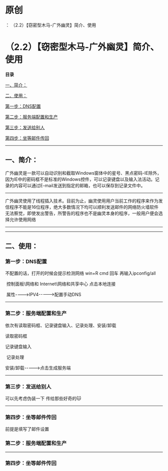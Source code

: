 # 原创
：  （2.2）【窃密型木马-广外幽灵】简介、使用

# （2.2）【窃密型木马-广外幽灵】简介、使用

**目录**

[一、简介：](#%E4%B8%80%E3%80%81%E7%AE%80%E4%BB%8B%EF%BC%9A)

[二、使用：](#%E4%BA%8C%E3%80%81%E4%BD%BF%E7%94%A8%EF%BC%9A)

[第一步：DNS配置](#%E7%AC%AC%E4%B8%80%E6%AD%A5%EF%BC%9ADNS%E9%85%8D%E7%BD%AE)

[第二步：服务端配置和生产](#%E7%AC%AC%E4%BA%8C%E6%AD%A5%EF%BC%9A%E6%9C%8D%E5%8A%A1%E7%AB%AF%E9%85%8D%E7%BD%AE%E5%92%8C%E7%94%9F%E4%BA%A7)

[第三步：发送给别人](#%E7%AC%AC%E4%B8%89%E6%AD%A5%EF%BC%9A%E5%8F%91%E9%80%81%E7%BB%99%E5%88%AB%E4%BA%BA)

[第四步：坐等邮件传回](#%E7%AC%AC%E5%9B%9B%E6%AD%A5%EF%BC%9A%E5%9D%90%E7%AD%89%E9%82%AE%E4%BB%B6%E4%BC%A0%E5%9B%9E)

---


## 一、简介：

> 
广外幽灵是一款可以自动识别和截取Windows窗体中的星号、黑点密码-IE除外，因为IE中的密码框不是标准的Windows控件，可以记录键盘以及输入法活动。记录的内容可以通过E-mail发送到指定的邮箱，也可以保存到记录文件中。
<hr/>
广外幽灵使用了线程插入技术。目前为止，幽灵使用用户当前工作的程序来作为发信程序不能是16位程序，绝大多数情况下均可以顺利发送邮件的网络防火墙软件无法察觉，即使发出警告，所警告的程序也不是幽灵本身的程序，一般用户便会选择允许使用网络


---


---


## 二、使用：

> 
<h3>第一步：DNS配置</h3>
不配置的话，打开的时候会提示检测网络
win+R cmd 回车
再输入ipconfig/all

 控制面板\网络和 Internet\网络和共享中心
点击本地连接

 属性----&gt;IPV4-----&gt;配置手动DNS





<hr/>

<h3>第二步：服务端配置和生产</h3>
依次有读取密码框、记录键盘输入、记录处理、安装/卸载


读取密码框


记录键盘输入

 记录处理


安装/卸载-----&gt;点击生成服务端


<hr/>
<h3>第三步：发送给别人</h3>
可以先考虑伪装一下
传给那些好奇的🐱
<hr/>
<h3>第四步：坐等邮件传回</h3>
前提是填写了邮件设置


### 第二步：服务端配置和生产

---


### 第四步：坐等邮件传回
